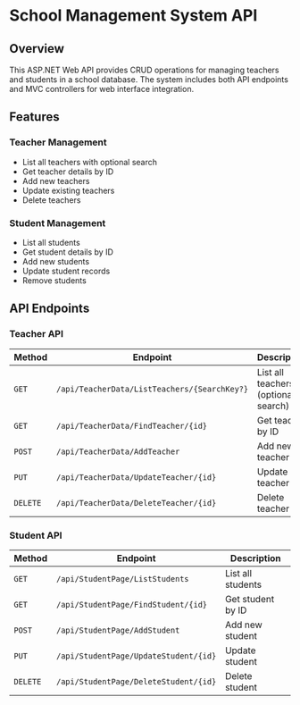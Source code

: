 # School Management System API

## Overview
This ASP.NET Web API provides CRUD operations for managing teachers and students in a school database. The system includes both API endpoints and MVC controllers for web interface integration.

## Features

### Teacher Management
- List all teachers with optional search
- Get teacher details by ID
- Add new teachers
- Update existing teachers
- Delete teachers

### Student Management
- List all students
- Get student details by ID
- Add new students
- Update student records
- Remove students

## API Endpoints

### Teacher API
| Method | Endpoint | Description |
|--------|----------|-------------|
| `GET` | `/api/TeacherData/ListTeachers/{SearchKey?}` | List all teachers (optional search) |
| `GET` | `/api/TeacherData/FindTeacher/{id}` | Get teacher by ID |
| `POST` | `/api/TeacherData/AddTeacher` | Add new teacher |
| `PUT` | `/api/TeacherData/UpdateTeacher/{id}` | Update teacher |
| `DELETE` | `/api/TeacherData/DeleteTeacher/{id}` | Delete teacher |

### Student API
| Method | Endpoint | Description |
|--------|----------|-------------|
| `GET` | `/api/StudentPage/ListStudents` | List all students |
| `GET` | `/api/StudentPage/FindStudent/{id}` | Get student by ID |
| `POST` | `/api/StudentPage/AddStudent` | Add new student |
| `PUT` | `/api/StudentPage/UpdateStudent/{id}` | Update student |
| `DELETE` | `/api/StudentPage/DeleteStudent/{id}` | Delete student |
